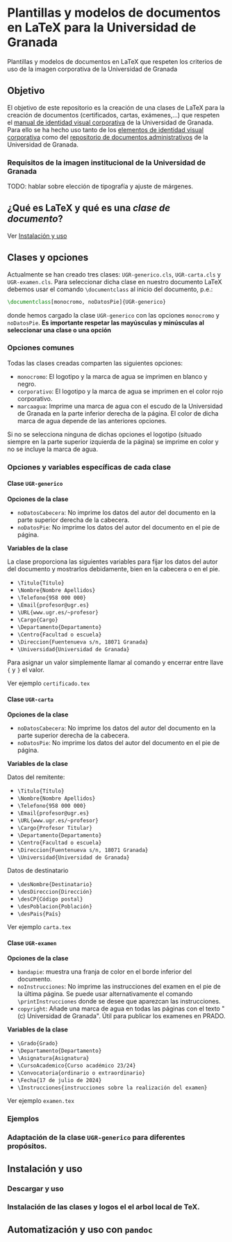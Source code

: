# Plantillas y modelos de documentos en LaTeX para la Universidad de Granada

Plantillas y modelos de documentos en LaTeX que respeten los criterios de uso de la imagen corporativa de la Universidad de Granada

## Objetivo

El objetivo de este repositorio es la creación de una clases de LaTeX para la creación de documentos (certificados, cartas, exámenes,...) que respeten el [manual de identidad visual corporativa](https://secretariageneral.ugr.es/sites/webugr/secretariageneral/public/inline-files/Manual_IVC_UGR_1.pdf) de la Universidad de Granada. Para ello se ha hecho uso tanto de los [elementos de identidad visual corporativa](https://secretariageneral.ugr.es/informacion/servicios/identidad-visual/descarga) como del [repositorio de documentos administrativos](https://institucional.ugr.es/areas/coordinacion-y-proyectos/proyectos/homogeneizacion/documentos-administrativos/repositorio) de la Universidad de Granada.

### Requisitos de la imagen institucional de la Universidad de Granada

TODO: hablar sobre elección de tipografía y ajuste de márgenes.

## ¿Qué es LaTeX y qué es una *clase de documento*?

Ver [Instalación y uso](#instalacion-y-uso)

## Clases y opciones
Actualmente se han creado tres clases: `UGR-generico.cls`, `UGR-carta.cls` y `UGR-examen.cls`. Para seleccionar dicha clase en nuestro documento LaTeX debemos usar el comando `\documentclass` al inicio del documento, p.e.:
```tex
\documentclass[monocromo, noDatosPie]{UGR-generico}
```
donde hemos cargado la clase `UGR-generico` con las opciones `monocromo` y `noDatosPie`. **Es importante respetar las mayúsculas y minúsculas al seleccionar una clase o una opción**

### Opciones comunes
Todas las clases creadas comparten las siguientes opciones:
- `monocromo`: El logotipo y la marca de agua se imprimen en blanco y negro.
- `corporativo`: El logotipo y la marca de agua se imprimen en el color rojo corporativo.
- `marcaagua`: Imprime una marca de agua con el escudo de la Universidad de Granada en la parte inferior derecha de la página. El color de dicha marca de agua depende de las anteriores opciones.

Si no se selecciona ninguna de dichas opciones el logotipo (situado siempre en la parte superior izquierda de la página) se imprime en color y no se incluye la marca de agua.
### Opciones y variables específicas de cada clase

#### Clase `UGR-generico`
**Opciones de la clase**

- `noDatosCabecera`: No imprime los datos del autor del documento en la parte superior derecha de la cabecera.
- `noDatosPie`: No imprime los datos del autor del documento en el pie de página.

**Variables de la clase**

La clase proporciona las siguientes variables para fijar los datos del autor del documento y mostrarlos debidamente, bien en la cabecera o en el pie.
 
- `\Titulo{Título}`
- `\Nombre{Nombre Apellidos}`
- `\Telefono{958 000 000}`
- `\Email{profesor@ugr.es}`
- `\URL{www.ugr.es/~profesor}`
- `\Cargo{Cargo}`
- `\Departamento{Departamento}`
- `\Centro{Facultad o escuela}`
- `\Direccion{Fuentenueva s/n, 18071 Granada}`
- `\Universidad{Universidad de Granada}`

Para asignar un valor simplemente llamar al comando y encerrar entre llave `{` y `}` el valor.

Ver ejemplo `certificado.tex`

#### Clase `UGR-carta`
**Opciones de la clase**
- `noDatosCabecera`: No imprime los datos del autor del documento en la parte superior derecha de la cabecera.
- `noDatosPie`: No imprime los datos del autor del documento en el pie de página.

**Variables de la clase**

Datos del remitente:

- `\Titulo{Título}`
- `\Nombre{Nombre Apellidos}`
- `\Telefono{958 000 000}`
- `\Email{profesor@ugr.es}`
- `\URL{www.ugr.es/~profesor}`
- `\Cargo{Profesor Titular}`
- `\Departamento{Departamento}`
- `\Centro{Facultad o escuela}`
- `\Direccion{Fuentenueva s/n, 18071 Granada}`
- `\Universidad{Universidad de Granada}`

Datos de destinatario
- `\desNombre{Destinatario}`
- `\desDireccion{Dirección}`
- `\desCP{Código postal}`
- `\desPoblacion{Población}`
- `\desPais{País}`

Ver ejemplo `carta.tex`

#### Clase `UGR-examen`
**Opciones de la clase**

- `bandapie`: muestra una franja de color en el borde inferior del documento.
- `noInstrucciones`: No imprime las instrucciones del examen en el pie de la última página. Se puede usar alternativamente el comando `\printInstrucciones` donde se desee que aparezcan las instrucciones.
- `copyright`: Añade una marca de agua en todas las páginas con el texto "(c) Universidad de Granada". Útil para publicar los examenes en PRADO.

**Variables de la clase**

- `\Grado{Grado}`
- `\Departamento{Departamento}`
- `\Asignatura{Asignatura}`
- `\CursoAcademico{Curso académico 23/24}`
- `\Convocatoria{ordinario o extraordinario}`
- `\Fecha{17 de julio de 2024}`
- `\Instrucciones{instrucciones sobre la realización del examen}`

Ver ejemplo `examen.tex`
### Ejemplos

### Adaptación de la clase `UGR-generico` para diferentes propósitos.

## Instalación y uso

### Descargar y uso

### Instalación de las clases y logos el el arbol local de TeX.

## Automatización y uso con `pandoc`

